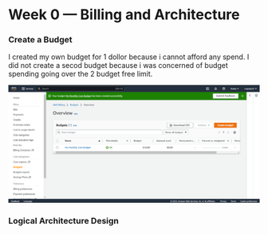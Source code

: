 # Week 0 — Billing and Architecture


















### Create a Budget

I created my own budget for 1 dollor because i cannot afford any spend.
I did not create a secod budget because i was concerned of budget spending going over the 2 budget free limit.

![Image of the Budget alarm i Created](assets/budget-alarm.PNG)


### Logical Architecture Design
